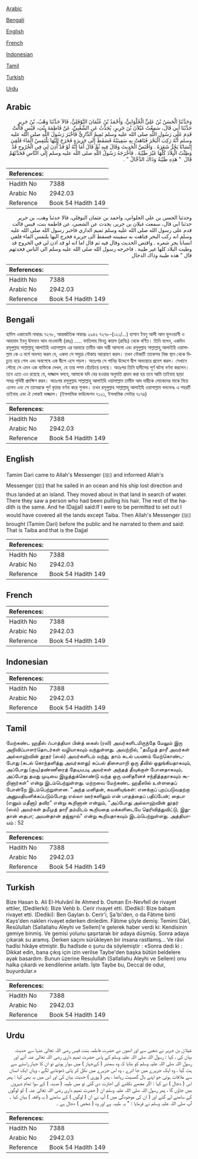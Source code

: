 [Arabic](#arabic)

[Bengali](#bengali)

[English](#english)

[French](#french)

[Indonesian](#indonesian)

[Tamil](#tamil)

[Turkish](#turkish)

[Urdu](#urdu)

## Arabic


<div dir="rtl" lang="ar" style={{fontSize:'larger',backgroundColor:'#f8f9fa',padding:20}}>
وَحَدَّثَنَا الْحَسَنُ بْنُ عَلِيٍّ الْحُلْوَانِيُّ، وَأَحْمَدُ بْنُ عُثْمَانَ النَّوْفَلِيُّ، قَالاَ حَدَّثَنَا وَهْبُ، بْنُ جَرِيرٍ حَدَّثَنَا أَبِي قَالَ، سَمِعْتُ غَيْلاَنَ بْنَ جَرِيرٍ، يُحَدِّثُ عَنِ الشَّعْبِيِّ، عَنْ فَاطِمَةَ بِنْتِ، قَيْسٍ قَالَتْ قَدِمَ عَلَى رَسُولِ اللَّهِ صلى الله عليه وسلم تَمِيمٌ الدَّارِيُّ فَأَخْبَرَ رَسُولَ اللَّهِ صلى الله عليه وسلم أَنَّهُ رَكِبَ الْبَحْرَ فَتَاهَتْ بِهِ سَفِينَتُهُ فَسَقَطَ إِلَى جَزِيرَةٍ فَخَرَجَ إِلَيْهَا يَلْتَمِسُ الْمَاءَ فَلَقِيَ إِنْسَانًا يَجُرُّ شَعَرَهُ ‏.‏ وَاقْتَصَّ الْحَدِيثَ وَقَالَ فِيهِ ثُمَّ قَالَ أَمَا إِنَّهُ لَوْ قَدْ أُذِنَ لِي فِي الْخُرُوجِ قَدْ وَطِئْتُ الْبِلاَدَ كُلَّهَا غَيْرَ طَيْبَةَ ‏.‏ فَأَخْرَجَهُ رَسُولُ اللَّهِ صلى الله عليه وسلم إِلَى النَّاسِ فَحَدَّثَهُمْ قَالَ ‏ "‏ هَذِهِ طَيْبَةُ وَذَاكَ الدَّجَّالُ ‏"‏ ‏.‏
</div>
<div style={{backgroundColor:'#f8f9fa',padding:20, marginBottom: 10}}><table> <thead> <tr> <th>References:</th> <th></th> </tr> </thead> <tbody><tr><td>Hadith No</td><td>7388</td></tr><tr><td>Arabic No</td><td>2942.03</td></tr><tr><td>Reference</td><td>Book 54 Hadith 149</td></tr></tbody></table></div>


<div dir="rtl" lang="ar" style={{fontSize:'larger',backgroundColor:'#f8f9fa',padding:20}}>
وحدثنا الحسن بن علي الحلواني، واحمد بن عثمان النوفلي، قالا حدثنا وهب، بن جرير حدثنا ابي قال، سمعت غيلان بن جرير، يحدث عن الشعبي، عن فاطمة بنت، قيس قالت قدم على رسول الله صلى الله عليه وسلم تميم الداري فاخبر رسول الله صلى الله عليه وسلم انه ركب البحر فتاهت به سفينته فسقط الى جزيرة فخرج اليها يلتمس الماء فلقي انسانا يجر شعره . واقتص الحديث وقال فيه ثم قال اما انه لو قد اذن لي في الخروج قد وطيت البلاد كلها غير طيبة . فاخرجه رسول الله صلى الله عليه وسلم الى الناس فحدثهم قال " هذه طيبة وذاك الدجال
</div>
<div style={{backgroundColor:'#f8f9fa',padding:20, marginBottom: 10}}><table> <thead> <tr> <th>References:</th> <th></th> </tr> </thead> <tbody><tr><td>Hadith No</td><td>7388</td></tr><tr><td>Arabic No</td><td>2942.03</td></tr><tr><td>Reference</td><td>Book 54 Hadith 149</td></tr></tbody></table></div>

## Bengali


<div dir="ltr" lang="bn" style={{fontSize:'larger',backgroundColor:'#f8f9fa',padding:20}}>
হাদিস একাডেমি নাম্বারঃ ৭২৭৮, আন্তর্জাতিক নাম্বারঃ ২৯৪২ ৭২৭৮-(১২১/...) হাসান ইবনু আলী আল হুলওয়ানী ও আহমাদ ইবনু উসমান আন নাওফালী (রহঃ) ..... ফাতিমাহ বিনতু কায়স (রাযিঃ) থেকে বর্ণিত। তিনি বলেন, একদিন রসূলুল্লাহ সাল্লাল্লাহু আলাইহি ওয়াসাল্লাম এর দরবারে তামীম আদ দারী আসলো এবং রসূলুল্লাহ সাল্লাল্লাহু আলাইহি ওয়াসাল্লাম কে এ মর্মে অবগত করল যে, একদা সে সমুদ্রে নৌকায় আরোহণ করল। তখন নৌকাটি তাকেসহ নিজ স্থান থেকে বিচ্যুত হয়ে গেল এবং অবশেষে এক দ্বীপে এসে পড়ল। অতঃপর সে পানির উদ্দেশে দ্বীপ অভ্যন্তরে প্রবেশ করল। সেখানে পৌছে সে এমন এক ব্যক্তিকে দেখল, যে তার পশম হেঁচড়িয়ে চলছে। অতঃপর তিনি হাদীসের পূর্ণ ঘটনা বর্ণনা করলেন। তবে এতে এও রয়েছে যে, দাজ্জাল বলবে, আমাকে যদি বের হওয়ার অনুমতি প্রদান করা হয় তবে আমি তাইবাহ ছাড়া সমগ্র পৃথিবী প্রদক্ষিণ করব। অতঃপর রসূলুল্লাহ সাল্লাল্লাহু আলাইহি ওয়াসাল্লাম তামীম আদ দারীকে লোকেদের মাঝে নিয়ে এলেন এবং সে তাদেরকে পূর্ণ বৃত্তান্ত বর্ণনা করে শুনাল। তখন রসূলুল্লাহ সাল্লাল্লাহু আলাইহি ওয়াসাল্লাম বললেনঃ এ শহরটি তাইবাহ এবং ঐ লোকই দাজ্জাল। (ইসলামিক ফাউন্ডেশন ৭১২১, ইসলামিক সেন্টার ৭১৭৪)
</div>
<div style={{backgroundColor:'#f8f9fa',padding:20, marginBottom: 10}}><table> <thead> <tr> <th>References:</th> <th></th> </tr> </thead> <tbody><tr><td>Hadith No</td><td>7388</td></tr><tr><td>Arabic No</td><td>2942.03</td></tr><tr><td>Reference</td><td>Book 54 Hadith 149</td></tr></tbody></table></div>

## English


<div dir="ltr" lang="en" style={{fontSize:'larger',backgroundColor:'#f8f9fa',padding:20}}>
Tamim Dari came to Allah's Messenger (ﷺ) and informed Allah's Messenger (ﷺ) that he sailed in an ocean and his ship lost direction and thus landed at an island. They moved about in that land in search of water. There they saw a person who had been pulling his hair. The rest of the hadith is the same. And he (Dajjal) said:If I were to be permitted to set out I would have covered all the lands except Taiba. Then Allah's Messenger (ﷺ) brought (Tamim Dari) before the public and he narrated to them and said: That is Taiba and that is the Dajjal
</div>
<div style={{backgroundColor:'#f8f9fa',padding:20, marginBottom: 10}}><table> <thead> <tr> <th>References:</th> <th></th> </tr> </thead> <tbody><tr><td>Hadith No</td><td>7388</td></tr><tr><td>Arabic No</td><td>2942.03</td></tr><tr><td>Reference</td><td>Book 54 Hadith 149</td></tr></tbody></table></div>

## French


<div dir="ltr" lang="fr" style={{fontSize:'larger',backgroundColor:'#f8f9fa',padding:20}}>

</div>
<div style={{backgroundColor:'#f8f9fa',padding:20, marginBottom: 10}}><table> <thead> <tr> <th>References:</th> <th></th> </tr> </thead> <tbody><tr><td>Hadith No</td><td>7388</td></tr><tr><td>Arabic No</td><td>2942.03</td></tr><tr><td>Reference</td><td>Book 54 Hadith 149</td></tr></tbody></table></div>

## Indonesian


<div dir="ltr" lang="id" style={{fontSize:'larger',backgroundColor:'#f8f9fa',padding:20}}>

</div>
<div style={{backgroundColor:'#f8f9fa',padding:20, marginBottom: 10}}><table> <thead> <tr> <th>References:</th> <th></th> </tr> </thead> <tbody><tr><td>Hadith No</td><td>7388</td></tr><tr><td>Arabic No</td><td>2942.03</td></tr><tr><td>Reference</td><td>Book 54 Hadith 149</td></tr></tbody></table></div>

## Tamil


<div dir="ltr" lang="ta" style={{fontSize:'larger',backgroundColor:'#f8f9fa',padding:20}}>
மேற்கண்ட ஹதீஸ் ஃபாத்திமா பின்த் கைஸ் (ரலி) அவர்களிடமிருந்தே மேலும் இரு அறிவிப்பாளர்தொடர்கள் வழியாகவும் வந்துள்ளது. அவற்றில், "தமீமுத் தாரீ அவர்கள் அல்லாஹ்வின் தூதர் (ஸல்) அவர்களிடம் வந்து, தாம் கடல் பயணம் மேற்கொண்டபோது (கடல் கொந்தளித்து அவர்களது) கப்பல் திசைமாறி ஒரு தீவில் ஒதுங்கியதாகவும், அப்போது (குடி)தண்ணீரைத் தேடியபடி அவர்கள் அந்தத் தீவுக்குள் போனதாகவும், அப்போது தமது முடியை இழுத்துக்கொண்டு வந்த ஒரு மனிதனைச் சந்தித்ததாகவும் கூறினார்கள்" என்று இடம்பெற்றுள்ளது. மற்றவை மேற்கண்ட ஹதீஸில் உள்ளதைப் போன்றே இடம்பெற்றுள்ளன. "அந்த மனிதன், கவனியுங்கள்: எனக்குப் புறப்படுவதற்கு அனுமதியளிக்கப்படும்போது எல்லா ஊர்களிலும் என் பாதத்தைப் பதிப்பேன்; தைபா (எனும் மதீனா) தவிர" என்று கூறினான் என்றும், "அப்போது அல்லாஹ்வின் தூதர் (ஸல்) அவர்கள் தமீமுத் தாரீ தம்மிடம் கூறியதை மக்களிடையே தெரிவித்துவிட்டு, இதுதான் தைபா; அவன்தான் தஜ்ஜால்" என்று கூறியதாகவும் இடம்பெற்றுள்ளது. அத்தியாயம் : 52
</div>
<div style={{backgroundColor:'#f8f9fa',padding:20, marginBottom: 10}}><table> <thead> <tr> <th>References:</th> <th></th> </tr> </thead> <tbody><tr><td>Hadith No</td><td>7388</td></tr><tr><td>Arabic No</td><td>2942.03</td></tr><tr><td>Reference</td><td>Book 54 Hadith 149</td></tr></tbody></table></div>

## Turkish


<div dir="ltr" lang="tr" style={{fontSize:'larger',backgroundColor:'#f8f9fa',padding:20}}>
Bize Hasan b. Ali El-Hulvânî ile Ahmed b. Osman En-Nevfelî de rivayet ettiler, (Dedilerki): Bize Vehb b. Cerir rivayet etti. (Dediki): Bize babam rivayet etti. (Dediki): Ben Gaylan b. Cerir'i, Şa'bi'den, o da Fâtıme binti Kays'den naklen rivayet ederken dinledim. Fâtıme şöyle demiş: Temimi Dârî, Resûlullah (Sallallahu Aleyhi ve Sellem)'e gelerek haber verdi ki: Kendisinin gemiye binmiş. Ve gemisi yolunu şaşırtarak bir adaya düşmüş. Sonra adaya çıkarak su aramış. Derken saçını sürükleyen bir insana rastlamış... Ve râvi hadîsi hikâye etmiştir. Bu hadîsde o şunu da söylemiştir : «Sonra dedi ki : Dikkat edin, bana çıkış için izin verilse Taybe'den başka bütün beldelere ayak basardım. Bunun üzerine Resulullah (Sallallahu Aleyhi ve Sellem) onu halka çıkardı ve kendilerine anlattı. İşte Taybe bu, Deccal de odur, buyurdular.»
</div>
<div style={{backgroundColor:'#f8f9fa',padding:20, marginBottom: 10}}><table> <thead> <tr> <th>References:</th> <th></th> </tr> </thead> <tbody><tr><td>Hadith No</td><td>7388</td></tr><tr><td>Arabic No</td><td>2942.03</td></tr><tr><td>Reference</td><td>Book 54 Hadith 149</td></tr></tbody></table></div>

## Urdu


<div dir="rtl" lang="ur" style={{fontSize:'larger',backgroundColor:'#f8f9fa',padding:20}}>
غیلان بن جریر نے شعبی سے اور انھوں نے حضرت فاطمہ بنت قیس رضی اللہ تعالیٰ عنہا سے حدیث بیان کی ، کہا : رسول اللہ صلی اللہ علیہ وسلم کے پاس حضرت تمیم داری رضی اللہ تعالیٰ عنہ آئے اور رسول اللہ صلی اللہ علیہ وسلم کو بتایا کہ وہ سمندر ( کےجہاز ) میں سوار ہوئے تو ان کا جہاز راستے سے ہٹ گیا ، وہ ایک جزیرے میں جا اترے ، وہ اس جزیرے میں نکل کر پانی ڈھونڈنے لگے ، وہاں ایک انسان سے ملاقات ہوئی جو اپنے بال گھسیٹ رہاتھا ، پھر ( پوری ) حدیث بیان کی اور اس میں یہ بھی کہا : پھر اس ( دجال ) نے کہا : اگر مجھے نکلنے کی اجازت دی گئی تو میں طیبہ ( مدینہ ) کے سوا تمام شہروں میں جاؤں گا ، پھر رسول اللہ صلی اللہ علیہ وسلم ان ( حضرت تمیم داری رضی اللہ تعالیٰ عنہ ) کو لوگوں کے سامنے لے گئے اور ( ان کی موجودگی میں ) آپ نے ان ( لوگوں ) کے سامنے ( یہ واقعہ ) بیان کیا ۔ آپ صلی اللہ علیہ وسلم نے فرمایا : " یہ طیبہ ہے اور وہ ( شخص ) دجال ہے ۔
</div>
<div style={{backgroundColor:'#f8f9fa',padding:20, marginBottom: 10}}><table> <thead> <tr> <th>References:</th> <th></th> </tr> </thead> <tbody><tr><td>Hadith No</td><td>7388</td></tr><tr><td>Arabic No</td><td>2942.03</td></tr><tr><td>Reference</td><td>Book 54 Hadith 149</td></tr></tbody></table></div>